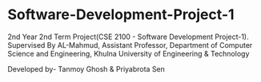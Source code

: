 # Software-Development-Project-1

2nd Year 2nd Term Project(CSE 2100 - Software Development Project-1). Supervised By 
                              AL-Mahmud,
                              Assistant Professor,
                              Department of Computer Science and Engineering,
                              Khulna University of Engineering & Technology

Developed by- Tanmoy Ghosh & Priyabrota Sen




